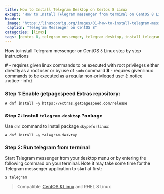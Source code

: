 ```yaml
---
title: How to Install Telegram Desktop on Centos 8 Linux
except: "How to install Telegram messenger from terminal on CentOS 8 Linux step by step instructions"
header:
 image: "https://linuxconfig.org/images/01-how-to-install-telegram-messenger-on-centos-8-linux.png"
 caption: "Telegram Messenger on CentOS 8"
categories: [linux]
tags: [centos 8, telegram messenger, telegram desktop, install telegram]
---
```

How to install Telegram messenger on CentOS 8 Linux step by step instructions

**#** - requires given linux commands to be executed with root privileges either directly as a root user or by use of `sudo` command
**$** - requires given linux commands to be executed as a regular non-privileged user
{:.notice .notice--info}

### Step 1: Enable getpagespeed Extras repository:

```terminal
# dnf install -y https://extras.getpagespeed.com/release
```

### Step 2: Install `telegram-desktop` Package

Use `dnf` command to Install package `skypeforlinux`:

```terminal
# dnf install -y telegram-desktop
```

### Step 3: Run telegram from terminal

Start Telegram messenger from your desktop menu or by entering the following command on your terminal. Note it may take some time for the Telegram messenger application to start at first:

```terminal
$ telegram
```

> Compatible: [CentOS 8 Linux](https://www.catetan.pw/linux/how-to-install-centos-8/) and RHEL 8 Linux
